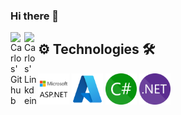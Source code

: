### Hi there 👋

<a href="https://github.com/carlCarlson6">
  <img align="left" alt="Carlos' Github" width="22px" src="https://cdn.jsdelivr.net/npm/simple-icons@v3/icons/github.svg" />
</a> 
<a href="https://www.linkedin.com/in/carlos-acitores-deval-a3914a1b/">
  <img align="left" alt="Carlos' Linkdein" width="22px" src="https://cdn.jsdelivr.net/npm/simple-icons@v3/icons/linkedin.svg" />
</a>
 
## ⚙️ Technologies 🛠

<code><img height="50" src="https://raw.githubusercontent.com/github/explore/80688e429a7d4ef2fca1e82350fe8e3517d3494d/topics/aspnet/aspnet.png"></code>
<code><img height="50" src="https://raw.githubusercontent.com/github/explore/80688e429a7d4ef2fca1e82350fe8e3517d3494d/topics/azure/azure.png"></code>
<code><img height="50" src="https://raw.githubusercontent.com/github/explore/80688e429a7d4ef2fca1e82350fe8e3517d3494d/topics/csharp/csharp.png"></code>
<code><img height="50" src="https://raw.githubusercontent.com/github/explore/93d8a67084f94b2a444e510199a6e7622e5b09a3/topics/dotnet/dotnet.png"></code>

<!--
**carlCarlson6/carlCarlson6** is a ✨ _special_ ✨ repository because its `README.md` (this file) appears on your GitHub profile.

Here are some ideas to get you started:

- 🔭 I’m currently working on ...
- 🌱 I’m currently learning ...
- 👯 I’m looking to collaborate on ...
- 🤔 I’m looking for help with ...
- 💬 Ask me about ...
- 📫 How to reach me: ...
- 😄 Pronouns: ...
- ⚡ Fun fact: ...
-->
